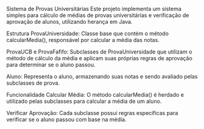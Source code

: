 Sistema de Provas Universitárias
Este projeto implementa um sistema simples para cálculo de médias de provas universitárias e verificação de aprovação de alunos, utilizando herança em Java.

Estrutura
ProvaUniversidade: Classe base que contém o método calcularMedia(), responsável por calcular a média das notas.

ProvaUCB e ProvaFafifo: Subclasses de ProvaUniversidade que utilizam o método de cálculo da média e aplicam suas próprias regras de aprovação para determinar se o aluno passou.

Aluno: Representa o aluno, armazenando suas notas e sendo avaliado pelas subclasses de prova.

Funcionalidade
Calcular Média: O método calcularMedia() é herdado e utilizado pelas subclasses para calcular a média de um aluno.

Verificar Aprovação: Cada subclasse possui regras específicas para verificar se o aluno passou com base na média.
